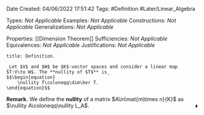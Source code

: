 <div class="topSpace"></div>

Date Created: 04/06/2022 17:51:42
Tags: #Definition #Later/Linear_Algebra

Types: _Not Applicable_
Examples: _Not Applicable_
Constructions: _Not Applicable_
Generalizations: _Not Applicable_

Properties: [[Dimension Theorem]]
Sufficiencies: _Not Applicable_
Equivalences: _Not Applicable_
Justifications: _Not Applicable_

``` ad-Definition
title: Definition.

_Let $V$ and $W$ be $K$-vector spaces and consider a linear map $T:V\to W$. The **nullity of $T$** is_
$$\begin{equation}
    \nullity T\coloneqq\dim\ker T.
\end{equation}$$

```

**Remark.** We define the **nullity** of a matrix $A\in\mat{m\times n}{K}$ as $\nullity A\coloneqq\nullity L_A$.<span style="float:right;">$\blacklozenge$</span>
